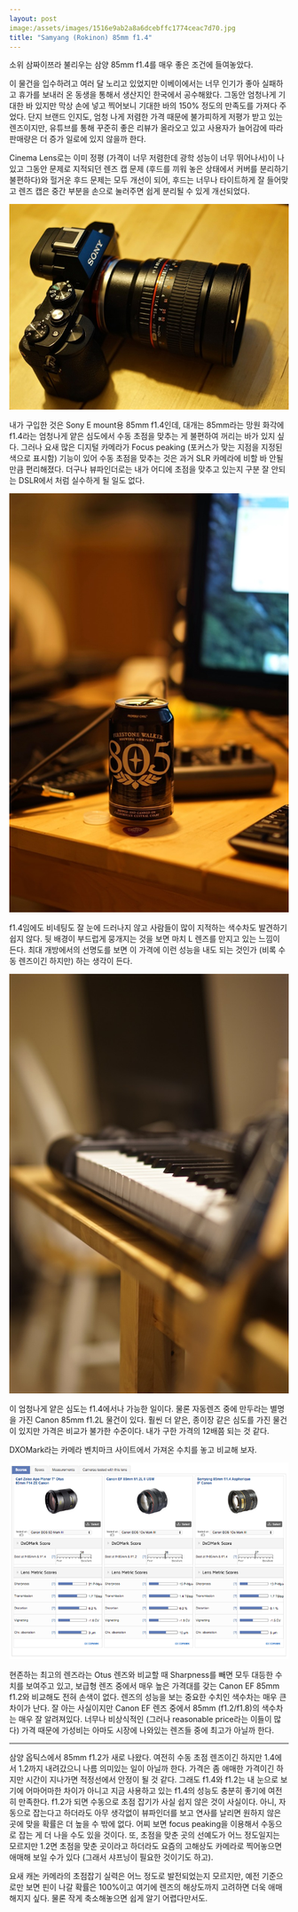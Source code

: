 ```yaml
---
layout: post
image:/assets/images/1516e9ab2a8a6dcebffc1774ceac7d70.jpg
title: "Samyang (Rokinon) 85mm f1.4"
---
```



소위 삼짜이쯔라 불리우는 삼양 85mm f1.4를 매우 좋은 조건에 들여놓았다. 




이 물건을 입수하려고 여러 달 노리고 있었지만 이베이에서는 너무 인기가 좋아 실패하고 휴가를 보내러 온 동생을 통해서 생산지인 한국에서 공수해왔다. 그동안 엄청나게 기대한 바 있지만 막상 손에 넣고 찍어보니 기대한 바의 150% 정도의 만족도를 가져다 주었다. 단지 브랜드 인지도, 엄청 나게 저렴한 가격 때문에 불가피하게 저평가 받고 있는 렌즈이지만, 유튜브를 통해 꾸준히 좋은 리뷰가 올라오고 있고 사용자가 늘어감에 따라 판매량은 더 증가 일로에 있지 않을까 한다. 




Cinema Lens로는 이미 정평 (가격이 너무 저렴한데 광학 성능이 너무 뛰어나서)이 나있고 그동안 문제로 지적되던 렌즈 캡 문제 (후드를 끼워 놓은 상태에서 커버를 분리하기 불편하다)와 헐거운 후드 문제는 모두 개선이 되어, 후드는 너무나 타이트하게 잘 들어맞고 렌즈 캡은 중간 부분을 손으로 눌러주면 쉽게 분리될 수 있게 개선되었다.




![image](/assets/images/1516e9ab2a8a6dcebffc1774ceac7d70.jpg)

 

내가 구입한 것은 Sony E mount용 85mm f1.4인데, 대개는 85mm라는 망원 화각에 f1.4라는 엄청나게 얕은 심도에서 수동 초점을 맞추는 게 불편하여 꺼리는 바가 있지 싶다. 그러나 요새 많은 디지털 카메라가 Focus peaking (포커스가 맞는 지점을 지정된 색으로 표시함) 기능이 있어 수동 초점을 맞추는 것은 과거 SLR 카메라에 비할 바 안될만큼 편리해졌다. 더구나 뷰파인더로는 내가 어디에 초점을 맞추고 있는지 구분 잘 안되는 DSLR에서 처럼 실수하게 될 일도 없다.



![image](/assets/images/a5129f3528964e7d429f9dcfed6ce598.jpg)




f1.4임에도 비네팅도 잘 눈에 드러나지 않고 사람들이 많이 지적하는 색수차도 발견하기 쉽지 않다. 뒷 배경이 부드럽게 뭉개지는 것을 보면 마치 L 렌즈를 만지고 있는 느낌이 든다. 최대 개방에서의 선명도를 보면 이 가격에 이런 성능을 내도 되는 것인가 (비록 수동 렌즈이긴 하지만) 하는 생각이 든다.






![image](/assets/images/2c505a85274a69cf346ad5a63872c048.jpg)




이 엄청나게 얕은 심도는 f1.4에서나 가능한 일이다. 물론 자동렌즈 중에 만두라는 별명을 가진 Canon 85mm f1.2L 물건이 있다. 훨씬 더 얕은, 종이장 같은 심도를 가진 물건이 있지만 가격은 비교가 불가한 수준이다. 내가 구한 가격의 12배쯤 되는 것 같다. 




DXOMark라는 카메라 벤치마크 사이트에서 가져온 수치를 놓고 비교해 보자.






![image](/assets/images/8df63adbef1c2d9e53b5e85b733f4814.png)







현존하는 최고의 렌즈라는 Otus 렌즈와 비교할 때 Sharpness를 빼면 모두 대등한 수치를 보여주고 있고, 보급형 렌즈 중에서 매우 높은 가격대를 갖는 Canon EF 85mm f1.2와 비교해도 전혀 손색이 없다. 렌즈의 성능을 보는 중요한 수치인 색수차는 매우 큰 차이가 난다. 잘 아는 사실이지만 Canon EF 렌즈 중에서 85mm (f1.2/f1.8)의 색수차는 매우 잘 알려져있다. 너무나 비상식적인 (그러나 reasonable price라는 이들이 많다) 가격 때문에 가성비는 아마도 시장에 나와있는 렌즈들 중에 최고가 아닐까 한다.




---------




삼양 옵틱스에서 85mm f1.2가 새로 나왔다. 여전히 수동 초점 렌즈이긴 하지만 1.4에서 1.2까지 내려갔으니 나름 의미있는 일이 아닐까 한다. 가격은 좀 애매한 가격이긴 하지만 시간이 지나가면 적정선에서 안정이 될 것 같다. 그래도 f1.4와 f1.2는 내 눈으로 보기에 어마어마한 차이가 아니고 지금 사용하고 있는 f1.4의 성능도 충분히 좋기에 여전히 만족한다. f1.2가 되면 수동으로 초점 잡기가 사실 쉽지 않은 것이 사실이다. 아니, 자동으로 잡는다고 하더라도 아무 생각없이 뷰파인더를 보고 연사를 날리면 원하지 않은 곳에 맞을 확률은 더 높을 수 밖에 없다. 어찌 보면 focus peaking을 이용해서 수동으로 잡는 게 더 나을 수도 있을 것이다. 또, 초점을 맞춘 곳의 선예도가 어느 정도일지는 모르지만 1.2면 초점을 맞춘 곳이라고 하더라도 요즘의 고해상도 카메라로 찍어놓으면 애매해 보일 수가 있다 (그래서 샤프닝이 필요한 것이기도 하고). 




요새 캐논 카메라의 초점잡기 실력은 어느 정도로 발전되었는지 모르지만, 예전 기준으로만 보면 핀이 나갈 확률은 100%이고 여기에 렌즈의 해상도까지 고려하면 더욱 애매해지지 싶다. 물론 작게 축소해놓으면 쉽게 알기 어렵다만서도.


